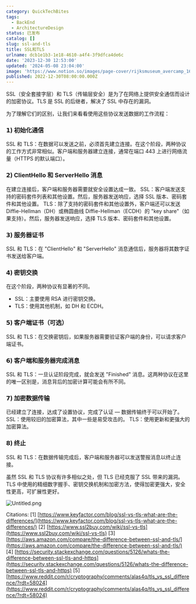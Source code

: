 ```yaml
---
category: QuickTechBites
tags:
  - BackEnd
  - ArchitectureDesign
status: 已发布
catalog: []
slug: ssl-and-tls
title: SSL和TLS
urlname: dcb1e1b3-1e18-4610-a4f4-3f9dfca4de6c
date: '2023-12-30 12:53:00'
updated: '2024-05-08 23:04:00'
image: 'https://www.notion.so/images/page-cover/rijksmuseum_avercamp_1620.jpg'
published: 2022-12-30T08:00:00.000Z
---
```


SSL（安全套接字层）和 TLS（传输层安全）是为了在网络上提供安全通信而设计的加密协议。TLS 是 SSL 的后继者，解决了 SSL 中存在的漏洞。


为了理解它们的区别，让我们来看看使用这些协议发送数据的工作流程：


### 𝟭) 初始化通信


SSL 和 TLS：在数据可以发送之前，必须首先建立连接。在这个阶段，两种协议的工作方式非常相似。客户端和服务器建立连接，通常在端口 443 上进行网络流量（HTTPS 的默认端口）。


### 𝟮) ClientHello 和 ServerHello 消息


在建立连接后，客户端和服务器需要就安全设置达成一致。
SSL：客户端发送支持的密码套件列表和其他设置。然后，服务器发送响应，选择 SSL 版本、密码套件和其他设置。
TLS：除了支持的密码套件和其他设置外，客户端还可以发送 Diffie-Hellman（DH）或椭圆曲线 Diffie-Hellman（ECDH）的 "key share"（如果支持）。然后，服务器发送响应，选择 TLS 版本、密码套件和其他设置。


### 𝟯) 服务器证书


SSL 和 TLS：在 "ClientHello" 和 "ServerHello" 消息通信后，服务器将其数字证书发送给客户端。


### 𝟰) 密钥交换


在这个阶段，两种协议有显著的不同。
- SSL：主要使用 RSA 进行密钥交换。
- TLS：使用其他机制，如 DH 和 ECDH。


### 𝟱) 客户端证书（可选）


SSL 和 TLS：在交换密钥后，如果服务器需要验证客户端的身份，可以请求客户端证书。


### 𝟲) 客户端和服务器完成消息


SSL 和 TLS：一旦认证阶段完成，就会发送 "Finished" 消息。这两种协议在这里的唯一区别是，消息背后的加密计算可能会有所不同。


### 𝟳) 加密数据传输


已经建立了连接，达成了设置协议，完成了认证 — 数据传输终于可以开始了。
SSL：使用较旧的加密算法，其中一些是易受攻击的。
TLS：使用更新和更强大的加密算法。


### 𝟴) 终止


SSL 和 TLS：在数据传输完成后，客户端和服务器可以发送警报消息以终止连接。


虽然 SSL 和 TLS 协议有许多相似之处，但 TLS 已经克服了 SSL 带来的漏洞。TLS 中使用的精细数字握手、密钥交换机制和加密方法，使得加密更强大，安全性更高，可扩展性更好。


![Untitled.png](https://prod-files-secure.s3.us-west-2.amazonaws.com/5d24fe63-e567-4804-86f9-9fdc62e13082/8ff987c5-7f31-4b50-83f5-c69ee7578c4a/Untitled.png?X-Amz-Algorithm=AWS4-HMAC-SHA256&X-Amz-Content-Sha256=UNSIGNED-PAYLOAD&X-Amz-Credential=ASIAZI2LB466V32YEYFF%2F20250325%2Fus-west-2%2Fs3%2Faws4_request&X-Amz-Date=20250325T213433Z&X-Amz-Expires=3600&X-Amz-Security-Token=IQoJb3JpZ2luX2VjELT%2F%2F%2F%2F%2F%2F%2F%2F%2F%2FwEaCXVzLXdlc3QtMiJGMEQCIDW68ak3DQfIwBr6rlY2UbqF1XyPLTh1eB7uAgSNaVIyAiA88eDCSkeWQhzv0zRvUX0NbABv15zbB3irsvqbLMsWcyr%2FAwgdEAAaDDYzNzQyMzE4MzgwNSIMj3IU95MDgQ0CubFXKtwDyl4jRA%2BXhcWGxcfWqW4RsslgmbPj6EfNf5EcxjP3Gxw%2FAhh5X9FOUteUoAvTFVu9dgqGw7ZYB5pzwlvX2TJkwqEoeKhoSoAADPfSdp7b0Cg8muz8kQxKqvTNLVx5KlsjaydF4SHY2y%2B1fqY05hfVRI77bWY2BX7L1T1gpm%2FNO6%2BSeM%2BmIaDOAoxc6MO2hoYNFXdvYT01GGAUG0roqsZ%2BgqdZ2LSVN%2Fm%2F2sqs66IaFaMVQtOW3DywAkkdJPWZof4NAxUHsZPoSLFKW%2BE%2FChbqUFVylV56grzIj3Fadd2sAzK1ES1tz0X37eK1%2BEAt59ExplyzmXjEik9AKXkuJLQmXTUNPrgAoAOLOIG7D6NeZ8Xs4B41NbPGCvjqWkltrjAwxzkhbP3Tv%2F6H2oJuPABE%2Fy2t0Q%2FKEjR3%2Bp48U1ZWNEhM4oZ11IroNQJvLm477r1jtsviGoFc3B0HjcOu%2BnvJd1uEWGINjtINi5cpBH7ZYJqjjtgbxDiwJQmbQAA7Ad7h6WQ58l2lkNNRTzukeFuIedZ9wltzlOEZIQEsLhFMOSQUZcjTsmilOe12Zlfc6WIsCuTT0KIry2vu7o%2F7Ie50dxLtPjUybgKI5LTA2nfD03CPLqkXFcXVB%2Bzg8Q8w35eMvwY6pgEVnPpKW0H8BDeDeDdMA5hVe4W5qKAdJ6WdSXKtkQTYl3JldK9dQ6C6BkFEruMtJ%2F0jBVOdp4zzyObo6N50W%2BcAZ7WNo5OoTnooao73L25ooEkGbfBa6LbNsnxpKBN0uGN%2Fu6Wf4AZicovEwO6WARdMK5y1VE%2FcHidjvcVE8%2FzejuWQvSvSqBc6bzxuxds9k1K%2FNt3mc%2Fj1UDnjovcCZYVNVj9kLbVX&X-Amz-Signature=5d88926911a2db97a6d819c751101b012235ea009be7c0c016b2e6a5f8969478&X-Amz-SignedHeaders=host&x-id=GetObject)


Citations:
[1] [https://www.keyfactor.com/blog/ssl-vs-tls-what-are-the-differences/](https://www.keyfactor.com/blog/ssl-vs-tls-what-are-the-differences/)
[2] [https://www.ssl2buy.com/wiki/ssl-vs-tls](https://www.ssl2buy.com/wiki/ssl-vs-tls)
[3] [https://aws.amazon.com/compare/the-difference-between-ssl-and-tls/](https://aws.amazon.com/compare/the-difference-between-ssl-and-tls/)
[4] [https://security.stackexchange.com/questions/5126/whats-the-difference-between-ssl-tls-and-https](https://security.stackexchange.com/questions/5126/whats-the-difference-between-ssl-tls-and-https)
[5] [https://www.reddit.com/r/cryptography/comments/alas4q/tls_vs_ssl_difference/?rdt=58024](https://www.reddit.com/r/cryptography/comments/alas4q/tls_vs_ssl_difference/?rdt=58024)


